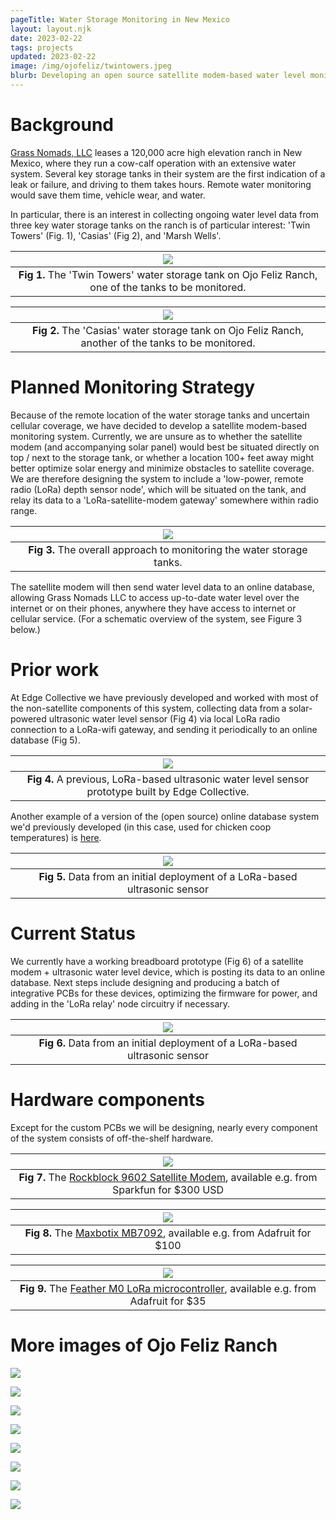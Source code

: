 ```yaml
---
pageTitle: Water Storage Monitoring in New Mexico 
layout: layout.njk
date: 2023-02-22
tags: projects
updated: 2023-02-22
image: /img/ojofeliz/twintowers.jpeg
blurb: Developing an open source satellite modem-based water level monitoring system with Grass Nomads LLC.  
---
```


# Background

[Grass Nomads, LLC](https://www.grassnomads.com/) leases a 120,000 acre high elevation ranch in New Mexico, where they run a cow-calf operation with an extensive water system. Several key storage tanks in their system are the first indication of a leak or failure, and driving to them takes hours. Remote water monitoring would save them time, vehicle wear, and water.

<!--
| [![](/img/ojofeliz/ofr_map.png)](/img/ojofeliz/ofr_map.png) |
|:--:|
|**Fig 1.** The Ojo Felix ranch, a 200 square mile lease, shwoing the location of the three key water storage tanks to be monitored -- 'Twin Towers', 'Casias', and 'Marsh Wells'. Not shown are planned pipelines to be installed in 2023.   |
-->

In particular, there is an interest in collecting ongoing water level data from three key water storage tanks on the ranch is of particular interest: 'Twin Towers' (Fig. 1), 'Casias' (Fig 2), and 'Marsh Wells'.  

| [![](/img/ojofeliz/twintowers.jpeg)](/img/ojofeliz/twintowers.jpeg) |
|:--:|
|**Fig 1.** The 'Twin Towers' water storage tank on Ojo Feliz Ranch, one of the tanks to be monitored.|

| [![](/img/ojofeliz/casias.png)](/img/ojofeliz/casias.png) |
|:--:|
|**Fig 2.** The 'Casias' water storage tank on Ojo Feliz Ranch, another of the tanks to be monitored.|

# Planned Monitoring Strategy

Because of the remote location of the water storage tanks and uncertain cellular coverage, we have decided to develop a satellite modem-based monitoring system.  Currently, we are unsure as to whether the satellite modem (and accompanying solar panel) would best be situated directly on top / next to the storage tank, or whether a location 100+ feet away might better optimize solar energy and minimize obstacles to satellite coverage.  We are therefore designing the system to include a 'low-power, remote radio (LoRa) depth sensor node', which will be situated on the tank, and relay its data to a 'LoRa-satellite-modem gateway' somewhere within radio range. 

| [![](/img/ojofeliz/system_overview.png)](/img/ojofeliz/system_overview.png) |
|:--:|
|**Fig 3.** The overall approach to monitoring the water storage tanks. |

The satellite modem will then send water level data to an online database, allowing Grass Nomads LLC to access up-to-date water level over the internet or on their phones, anywhere they have access to internet or cellular service.  (For a schematic overview of the system, see Figure 3 below.)

# Prior work

At Edge Collective we have previously developed and worked with most of the non-satellite components of this system, collecting data from a solar-powered ultrasonic water level sensor (Fig 4) via local LoRa radio connection to a LoRa-wifi gateway, and sending it periodically to an online database (Fig 5).  

| [![](/img/ojofeliz/chappy_proto.png)](/img/ojofeliz/chappy_proto.png) |
|:--:|
|**Fig 4.** A previous, LoRa-based ultrasonic water level sensor prototype built by Edge Collective. |

Another example of a version of the (open source) online database system we'd previously developed (in this case, used for chicken coop temperatures) is [here](http://bayou.pvos.org/data/834ksnvaq3hn?plot_param=temperature_c).

| [![](/img/ojofeliz/sonar_data.png)](/img/ojofeliz/sonar_data.png) |
|:--:|
|**Fig 5.** Data from an initial deployment of a LoRa-based ultrasonic sensor |

# Current Status 

We currently have a working breadboard prototype (Fig 6) of a satellite modem + ultrasonic water level device, which is posting its data to an online database.  Next steps include designing and producing a batch of integrative PCBs for these devices, optimizing the firmware for power, and adding in the 'LoRa relay' node circuitry if necessary.

| [![](/img/ojofeliz/breadboard.jpeg)](/img/ojofeliz/breadboard.jpeg) |
|:--:|
|**Fig 6.** Data from an initial deployment of a LoRa-based ultrasonic sensor |

# Hardware components

Except for the custom PCBs we will be designing, nearly every component of the system consists of off-the-shelf hardware.

<!--
| [![](/img/ojofeliz/ultrasonic_housing.jpg)](/img/ojofeliz/ultrasonic_housing.jpg) |
|:--:|
|**Fig 7.** Close-up of the housing for the ultrasonic water level sensor. |

-->

| [![](/img/ojofeliz/rockblock.jpg)](/img/ojofeliz/rockblock.jpg) |
|:--:|
|**Fig 7.** The [Rockblock 9602 Satellite Modem](https://www.sparkfun.com/products/13745), available e.g. from Sparkfun for $300 USD |


| [![](/img/ojofeliz/max7092.jpg)](/img/ojofeliz/max7092.jpg) |
|:--:|
|**Fig 8.** The [Maxbotix MB7092](https://www.adafruit.com/product/1137), available e.g. from Adafruit for $100 |

| [![](/img/ojofeliz/feather_m0.jpg)](/img/ojofeliz/feather_m0.jpg) |
|:--:|
|**Fig 9.** The [Feather M0 LoRa microcontroller](https://www.adafruit.com/product/3178), available e.g. from Adafruit for $35 |

# More images of Ojo Feliz Ranch

[![](/img/ojofeliz/ofr1.jpeg)](/img/ojofeliz/ofr1.jpeg)

[![](/img/ojofeliz/ofr3.jpeg)](/img/ojofeliz/ofr3.jpeg)

[![](/img/ojofeliz/ofr4.jpeg)](/img/ojofeliz/ofr4.jpeg)

[![](/img/ojofeliz/ofr5.jpeg)](/img/ojofeliz/ofr5.jpeg)

[![](/img/ojofeliz/ofr6.jpeg)](/img/ojofeliz/ofr6.jpeg)

[![](/img/ojofeliz/ofr7.jpeg)](/img/ojofeliz/ofr7.jpeg)

[![](/img/ojofeliz/ofr2.jpeg)](/img/ojofeliz/ofr2.jpeg)

[![](/img/ojofeliz/horseback.jpeg)](/img/ojofeliz/horseback.jpeg)